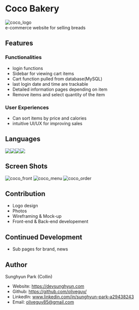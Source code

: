 # Coco Bakery
![coco_logo](https://user-images.githubusercontent.com/103153516/214009244-2027c170-d3c6-4b4b-ae9f-f695e9f09b3a.jpg)
<br>
e-commerce website for selling breads

## Features

### Functionalities
- login functions
- Sidebar for viewing cart items
- Cart function pulled from database(MySQL)
- last login date and time are trackable
- Detailed information pages depending on item
- Remove items and select quantity of the item

### User Experiences
- Can sort items by price and calories
- intuitive UI/UX for improving sales


## Languages
<div style="display:flex;">
<img src="https://img.shields.io/badge/Css-green?style=for-the-badge&logo=Css&logoColor=CC6699"/>
<img src="https://img.shields.io/badge/Javascript-yellow?style=for-the-badge&logo=Javascript&logoColor=000"/>
<img src="https://img.shields.io/badge/PHP-white?style=for-the-badge&logo=PHP&logoColor=green"/>
<img src="https://img.shields.io/badge/MySQL-blue?style=for-the-badge&logo=MySQL&logoColor=white"/>
</div>

## Screen Shots
![coco_front](https://user-images.githubusercontent.com/103153516/214006209-51695e40-cb4f-436d-ad39-51016d8adbce.jpg)
![coco_menu](https://user-images.githubusercontent.com/103153516/214008856-ac6a3820-3367-4b0c-961b-cf8c0781317b.jpg)
![coco_order](https://user-images.githubusercontent.com/103153516/214008566-86b1b34d-2596-429f-b2a7-f4fa01c0fb94.jpg)

## Contribution
- Logo design
- Photos
- Wireframing & Mock-up
- Front-end & Back-end developement

## Continued Development
- Sub pages for brand, news

## Author
Sunghyun Park (Collin)
- Website: https://devsunghyun.com
- Github: https://github.com/oliveguy/
- LinkedIn: www.linkedin.com/in/sunghyun-park-a29438243
- Email: oliveguy85@gmail.com
